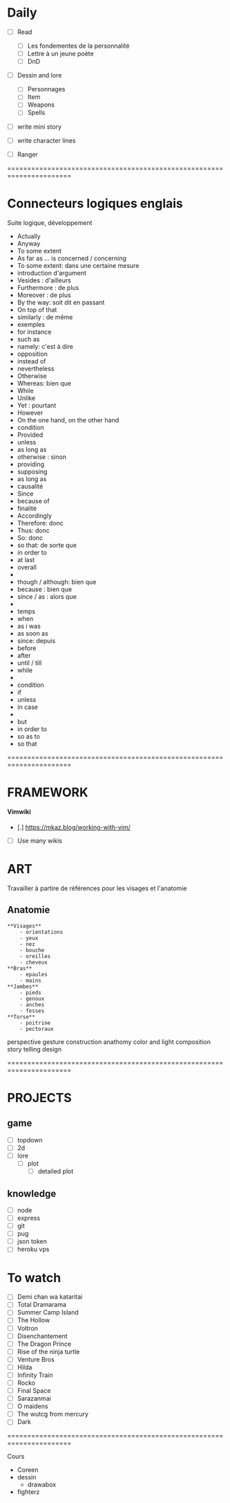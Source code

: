 # Daily

* [ ] Read
	* [ ] Les fondementes de la personnalité
	* [ ] Lettre à un jeune poète
	* [ ] DnD
* [ ] Dessin and lore
	* [ ] Personnages
	* [ ] Item
	* [ ] Weapons
	* [ ] Spells
* [ ] write mini story
* [ ] write character lines
* [ ] Ranger


======================================================================
# Connecteurs logiques englais

Suite logique, développement
 * Actually
 * Anyway
 * To some extent
 * As far as ... is concerned / concerning
 * To some extent: dans une certaine mesure
* introduction d'argument
 * Vesides : d'ailleurs
 * Furthermore : de plus
 * Moreover : de plus
 * By the way: soit dit en passant
 * On top of that 
 * similarly : de même
* exemples
 * for instance
 * such as
 * namely: c'est à dire
* opposition
 * instead of
 * nevertheless
 * Otherwise
 * Whereas: bien que
 * While
 * Unlike
 * Yet : pourtant
 * However
 * On the one hand, on the other hand
* condition
 * Provided
 * unless
 * as long as
 * otherwise : sinon
 * providing
 * supposing
 * as long as
* causalité
 * Since
 * because of
* finalité
 * Accordingly
 * Therefore: donc
 * Thus: donc
 * So: donc
 * so that: de sorte que
 * in order to
 * at last
 * overall
 * 
 * though / although: bien que
 * because : bien que
 * since / as : alors que
 * 
 * temps
 * when
 * as i was
 * as soon as
 * since: depuis
 * before
 * after
 * until / till
 * while
 * 
* condition
* if
* unless
* in case
* 
* but
* in order to
* so as to
* so that
 
======================================================================

# FRAMEWORK

#### Vimwiki
- [.] https://mkaz.blog/working-with-vim/
- [ ] Use many wikis


# ART
Travailler à partire de références pour les visages et l'anatomie

## Anatomie
	**Visages**
		- orientations
		- yeux
		- nez
		- bouche
		- oreilles
		- cheveux
	**Bras**
		- epaules
		- mains
	**Jambes**
		- pieds
		- genoux
		- anches
		- fesses
	**Torse**
		- poitrine
		- pectoraux
	
perspective 
gesture
construction 
anathomy
color and light
composition
story telling
design

======================================================================

# PROJECTS
## game
- [ ] topdown
- [ ] 2d
- [ ] lore
	- [ ] plot
		- [ ] detailed plot

## knowledge
- [ ] node
- [ ] express
- [ ] git
- [ ] pug
- [ ] json token
- [ ] heroku vps

# To watch
 - [ ] Demi chan wa kataritai
 - [ ] Total Dramarama
 - [ ] Summer Camp Island
 - [ ] The Hollow
 - [ ] Voltron
 - [ ] Disenchantement
 - [ ] The Dragon Prince
 - [ ] Rise of the ninja turtle
 - [ ] Venture Bros
 - [ ] Hilda
 - [ ] Infinity Train
 - [ ] Rocko
 - [ ] Final Space
 - [ ] Sarazanmai
 - [ ] O maidens
 - [ ] The wutcg from mercury
 - [ ] Dark

======================================================================

Cours 
 - Coreen
 - dessin
	 - drawabox
 - fighterz

